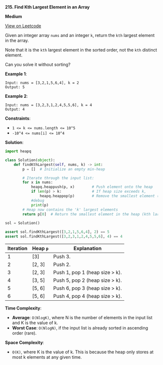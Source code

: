 **215. Find Kth Largest Element in an Array**

**Medium**

[View on Leetcode](https://leetcode.com/problems/kth-largest-element-in-an-array/)

Given an integer array `nums` and an integer `k`, return the `kth` largest element in the array.

Note that it is the `kth` largest element in the sorted order, not the `kth` distinct element.

Can you solve it without sorting?

**Example 1**:

>
    Input: nums = [3,2,1,5,6,4], k = 2
    Output: 5

**Example 2**:

>
    Input: nums = [3,2,3,1,2,4,5,5,6], k = 4
    Output: 4

**Constraints**:

- `1 <= k <= nums.length <= 10^5`
- `-10^4 <= nums[i] <= 10^4`

**Solution**:

```python
import heapq

class Solution(object):
    def findKthLargest(self, nums, k) -> int:
        p = []  # Initialize an empty min-heap

        # Iterate through the input list:
        for x in nums:
            heapq.heappush(p, x)        # Push element onto the heap
            if len(p) > k:              # If heap size exceeds k, 
                heapq.heappop(p)        # Remove the smallest element (at the top)
            #debug
            print(p)
        # Heap now contains the 'k' largest elements
        return p[0]  # Return the smallest element in the heap (kth largest)
    
sol = Solution()

assert sol.findKthLargest([3,2,1,5,6,4], 2) == 5
assert sol.findKthLargest([3,2,3,1,2,4,5,5,6], 4) == 4
```

Iteration | Heap `p`   | Explanation
----------|------------|-----------------
1         | [3]        | Push 3.
2         | [2, 3]     | Push 2.
3         | [2, 3]     | Push 1, pop 1 (heap size > k). 
4         | [3, 5]     | Push 5, pop 2 (heap size > k).
5         | [5, 6]     | Push 6, pop 3 (heap size > k).
6         | [5, 6]  | Push 4, pop 4 (heap size > k).

**Time Complexity**: 

- **Average**: `O(NlogK)`, where N is the number of elements in the input list and K is the value of k.
- **Worst Case**: `O(NlogN)`, if the input list is already sorted in ascending order (rare).

**Space Complexity**: 

- `O(K)`, where K is the value of k. This is because the heap only stores at most k elements at any given time.

